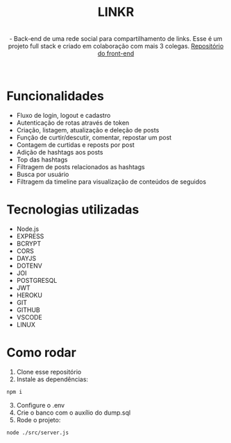 <div align="center">
  <h1>LINKR</h1>
  <br>
  - Back-end de uma rede social para compartilhamento de links. Esse é um projeto full stack e criado em colaboração com mais 3 colegas. <a href = "">Repositório do front-end</a>
  <br>
  <br>
</div>
<br>
  
# Funcionalidades
- Fluxo de login, logout e cadastro
- Autenticação de rotas através de token
- Criação, listagem, atualização e deleção de posts
- Função de curtir/descutir, comentar, repostar um post
- Contagem de curtidas e reposts por post
- Adição de hashtags aos posts
- Top das hashtags
- Filtragem de posts relacionados as hashtags
- Busca por usuário
- Filtragem da timeline para visualização de conteúdos de seguidos


# Tecnologias utilizadas
- Node.js
- EXPRESS
- BCRYPT
- CORS
- DAYJS
- DOTENV
- JOI
- POSTGRESQL
- JWT
- HEROKU
- GIT
- GITHUB
- VSCODE
- LINUX

# Como rodar
1. Clone esse repositório
2. Instale as dependências:
```bash
npm i
```
3. Configure o .env
4. Crie o banco com o auxílio do dump.sql
5. Rode o projeto:
```bash
node ./src/server.js
```

<br>
